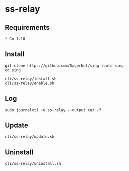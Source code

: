 # ss-relay

## Requirements

```
* Go 1.18
```

## Install

```shell
git clone https://github.com/SagerNet/sing-tools sing
cd sing

cli/ss-relay/install.sh
cli/ss-relay/enable.sh
```

## Log

```shell
sudo journalctl -u ss-relay --output cat -f
```

## Update

```shell
cli/ss-relay/update.sh
```

## Uninstall

```shell
cli/ss-relay/uninstall.sh
```